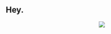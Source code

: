 ##                Hey.

<p align="center">
  <a href="https://skillicons.dev">
    <img src="https://skillicons.dev/icons?i=html,css,js,py,ruby,unity,kali" />
  </a>
</p>
<!--
**Elneocapo/Elneocapo** is a ✨ _special_ ✨ repository because its `README.md` (this file) appears on your GitHub profile.

Here are some ideas to get you started:

- 🔭 I’m currently working on ...
- 🌱 I’m currently learning ...
- 👯 I’m looking to collaborate on ...
- 🤔 I’m looking for help with ...
- 💬 Ask me about ...
- 📫 How to reach me: ...
- 😄 Pronouns: ...
- ⚡ Fun fact: ...
-->
